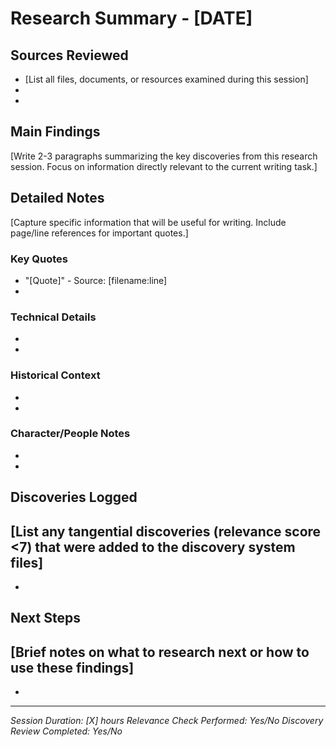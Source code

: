 # Research Summary - [DATE]

## Sources Reviewed
- [List all files, documents, or resources examined during this session]
- 
- 

## Main Findings
[Write 2-3 paragraphs summarizing the key discoveries from this research session. Focus on information directly relevant to the current writing task.]




## Detailed Notes
[Capture specific information that will be useful for writing. Include page/line references for important quotes.]

### Key Quotes
- "[Quote]" - Source: [filename:line]
- 

### Technical Details
- 
- 

### Historical Context
- 
- 

### Character/People Notes
- 
- 

## Discoveries Logged
[List any tangential discoveries (relevance score <7) that were added to the discovery system files]
- 
- 

## Next Steps
[Brief notes on what to research next or how to use these findings]
- 
- 

---
*Session Duration: [X] hours*
*Relevance Check Performed: Yes/No*
*Discovery Review Completed: Yes/No*